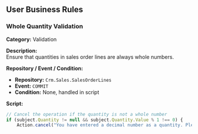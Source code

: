 ## User Business Rules

### Whole Quantity Validation

**Category:** Validation

**Description:**  
Ensure that quantities in sales order lines are always whole numbers.

**Repository / Event / Condition:**  
- **Repository:** `Crm.Sales.SalesOrderLines`
- **Event:** `COMMIT`
- **Condition:**  None, handled in script

**Script:**
```js
// Cancel the operation if the quantity is not a whole number
if (subject.Quantity != null && subject.Quantity.Value % 1 !== 0) {
    Action.cancel("You have entered a decimal number as a quantity. Please check the data entered in the sales order lines and try again!");
```